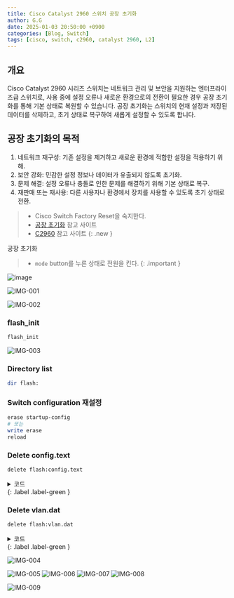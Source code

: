 ```yaml
---
title: Cisco Catalyst 2960 스위치 공장 초기화
author: G.G
date: 2025-01-03 20:50:00 +0900
categories: [Blog, Switch]
tags: [cisco, switch, c2960, catalyst 2960, L2]
---
```


## 개요
Cisco Catalyst 2960 시리즈 스위치는 네트워크 관리 및 보안을 지원하는 엔터프라이즈급 스위치로, 사용 중에 설정 오류나 새로운 환경으로의 전환이 필요한 경우 공장 초기화를 통해 기본 상태로 복원할 수 있습니다. 공장 초기화는 스위치의 현재 설정과 저장된 데이터를 삭제하고, 초기 상태로 복구하여 새롭게 설정할 수 있도록 합니다.

## 공장 초기화의 목적
1. 네트워크 재구성: 기존 설정을 제거하고 새로운 환경에 적합한 설정을 적용하기 위해.
2. 보안 강화: 민감한 설정 정보나 데이터가 유출되지 않도록 초기화.
3. 문제 해결: 설정 오류나 충돌로 인한 문제를 해결하기 위해 기본 상태로 복구.
4. 재판매 또는 재사용: 다른 사용자나 환경에서 장치를 사용할 수 있도록 초기 상태로 전환.
> - Cisco Switch Factory Reset을 숙지한다.
> - [공장 초기화](https://niksec.com/how-to-reset-cisco-catalyst-2960-switches-to-factory-default) 참고 사이트
> - [C2960](https://www.cisco.com/c/en/us/td/docs/switches/lan/catalyst2960/hardware/installation/guide_stack/2960SHIG/HIGOVERV.html) 참고 사이트
{: .new }

공장 초기화
> - `mode` button를 누른 상태로 전원을 킨다.
{: .important }

![image](https://user-images.githubusercontent.com/36792594/208580157-9591f2de-ded0-49ba-8af0-6464bfd93294.png)

![IMG-001](https://user-images.githubusercontent.com/36792594/208579393-78cd1c27-0f8f-4007-8894-7f8fe9977a2a.png)

![IMG-002](https://user-images.githubusercontent.com/36792594/208579400-746bfb50-4096-444e-ae97-4fbd0944a0ec.png)

### flash_init

```bash
flash_init
```

![IMG-003](https://user-images.githubusercontent.com/36792594/208579403-48d8767d-4bb5-44f4-9ca6-8d846d3ea12d.png)


### Directory list

```bash
dir flash:
```

### Switch configuration 재설정

```bash
erase startup-config
# 또는
write erase
reload
```

### Delete config.text

```bash
delete flash:config.text
```

<details markdown="block">
  <summary>
    코드
  </summary>
  {: .text-delta }

```bash
switch: delete flash:config.text
Are you sure you want to delete "flash:config.text" (y/n)?y
File "flash:config.text" deleted
```

</details>
{: .label .label-green }

### Delete vlan.dat

```bash
delete flash:vlan.dat
```

<details markdown="block">
  <summary>
    코드
  </summary>
  {: .text-delta }

```bash
switch: del flash:vlan.dat
Are you sure you want to delete "vlan.dat" (y/n)?y
File "flash:vlan.dat" deleted
```

</details>
{: .label .label-green }

![IMG-004](https://user-images.githubusercontent.com/36792594/208579404-396308ed-189f-43c6-be5c-4ce959f3b736.png)

![IMG-005](https://user-images.githubusercontent.com/36792594/208579405-708b9bc9-d01b-43ff-b73d-78d26e610356.png)
![IMG-006](https://user-images.githubusercontent.com/36792594/208579406-3b8a050d-d631-40c0-ba54-3edc64e13665.png)
![IMG-007](https://user-images.githubusercontent.com/36792594/208579407-7bd183f6-c6d3-452f-8a8a-ecb22e2bfcf6.png)
![IMG-008](https://user-images.githubusercontent.com/36792594/208579409-1eda973e-aca5-43b3-8e4d-04face507c44.png)

![IMG-009](https://user-images.githubusercontent.com/36792594/208579411-b323e18a-915d-404a-b113-b2728c9ae16c.png)
